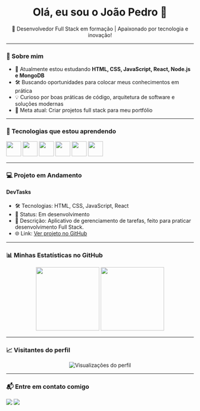 <h1 align="center">Olá, eu sou o João Pedro 👋</h1>

<p align="center">🚀 Desenvolvedor Full Stack em formação | Apaixonado por tecnologia e inovação!</p>

---

### 🧠 Sobre mim

- 🌱 Atualmente estou estudando **HTML, CSS, JavaScript, React, Node.js e MongoDB**  
- 🛠️ Buscando oportunidades para colocar meus conhecimentos em prática  
- 💡 Curioso por boas práticas de código, arquitetura de software e soluções modernas  
- 🎯 Meta atual: Criar projetos full stack para meu portfólio

---

### 🚀 Tecnologias que estou aprendendo

<p align="left">
  <img src="https://cdn.jsdelivr.net/gh/devicons/devicon/icons/html5/html5-original.svg" width="40" />
  <img src="https://cdn.jsdelivr.net/gh/devicons/devicon/icons/css3/css3-original.svg" width="40" />
  <img src="https://cdn.jsdelivr.net/gh/devicons/devicon/icons/javascript/javascript-original.svg" width="40" />
  <img src="https://cdn.jsdelivr.net/gh/devicons/devicon/icons/react/react-original.svg" width="40" />
  <img src="https://cdn.jsdelivr.net/gh/devicons/devicon/icons/nodejs/nodejs-original.svg" width="40" />
  <img src="https://cdn.jsdelivr.net/gh/devicons/devicon/icons/mongodb/mongodb-original.svg" width="40" />
</p>

---

### 💻 Projeto em Andamento

#### DevTasks
- 🛠️ Tecnologias: HTML, CSS, JavaScript, React
- 🔗 Status: Em desenvolvimento
- 📌 Descrição: Aplicativo de gerenciamento de tarefas, feito para praticar desenvolvimento Full Stack.
- 🌐 Link: [Ver projeto no GitHub](https://github.com/Jotap-stack/DevTasks)

---

### 📊 Minhas Estatísticas no GitHub

<div align="center">
  <img height="170" src="https://github-readme-stats.vercel.app/api?username=Jotap-stack&show_icons=true&theme=github_dark&count_private=true" />
  <img height="170" src="https://github-readme-stats.vercel.app/api/top-langs/?username=Jotap-stack&layout=compact&theme=github_dark" />
</div>

---

### 📈 Visitantes do perfil

<p align="center">
  <img src="https://komarev.com/ghpvc/?username=Jotap-stack&color=blue&style=flat" alt="Visualizações do perfil" />
</p>

---

### 📬 Entre em contato comigo

<p>
  <a href="mailto:jpleite948@gmail.com"><img src="https://img.shields.io/badge/email-%23D14836.svg?style=for-the-badge&logo=gmail&logoColor=white"/></a>
  <a href="https://www.linkedin.com/in/jo%C3%A3o-pedro-ven%C3%A2ncio-leite-2a825a342/"><img src="https://img.shields.io/badge/linkedin-%230077B5.svg?style=for-the-badge&logo=linkedin&logoColor=white"/></a>
</p>
